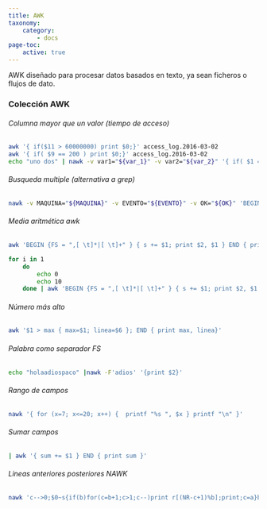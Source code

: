 ```yaml
---
title: AWK
taxonomy:
    category:
        - docs
page-toc:
    active: true
---
```


AWK diseñado para procesar datos basados en texto, ya sean ficheros o flujos de dato.

### Colección AWK

###### Columna mayor que un valor (tiempo de acceso)
```bash
awk '{ if($11 > 60000000) print $0;}' access_log.2016-03-02
awk '{ if( $9 == 200 ) print $0;}' access_log.2016-03-02
echo "uno dos" | nawk -v var1="${var_1}" -v var2="${var_2}" '{ if( $1 == var1 ) print $0;} {print var2}'
```
###### Busqueda multiple (alternativa a grep)
```bash
nawk -v MAQUINA="${MAQUINA}" -v EVENTO="${EVENTO}" -v OK="${OK}" 'BEGIN{FS=":|;|]"; OFS=";"} $3 == MAQUINA && $4 == EVENTO && $5 == OK {print $1}'
```
###### Media aritmética awk
```bash
awk 'BEGIN {FS = ",[ \t]*|[ \t]+" } { s += $1; print $2, $1 } END { print s/NR}'
```
```bash
for i in 1
	do
		echo 0
		echo 10
	done | awk 'BEGIN {FS = ",[ \t]*|[ \t]+" } { s += $1; print $2, $1 } END { print "La suma es ", s , "La media es ", s/NR}'
```
###### Número más alto
```bash
awk '$1 > max { max=$1; linea=$6 }; END { print max, linea}'
```
###### Palabra como separador FS
```bash
echo "holaadiospaco" |nawk -F'adios' '{print $2}'
```
###### Rango de campos
```bash
nawk '{ for (x=7; x<=20; x++) {  printf "%s ", $x } printf "\n" }'
```
###### Sumar campos
```bash
| awk '{ sum += $1 } END { print sum }'
```

###### Lineas anteriores posteriores NAWK
```bash
nawk 'c-->0;$0~s{if(b)for(c=b+1;c>1;c--)print r[(NR-c+1)%b];print;c=a}b{r[NR%b]=$0}' b=2 a=4 s="java" archivo_log.log
```
